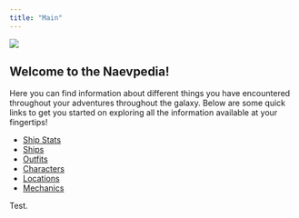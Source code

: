 ```yaml
---
title: "Main"
---
```

![](gfx/Naev.webp)

## Welcome to the Naevpedia!

Here you can find information about different things you have encountered throughout your adventures throughout the galaxy. Below are some quick links to get you started on exploring all the information available at your fingertips!

* [Ship Stats](shipstats)
* [Ships](ships)
* [Outfits](outfits)
* [Characters](characters)
* [Locations](locations)
* [Mechanics](mechanics)

Test.

